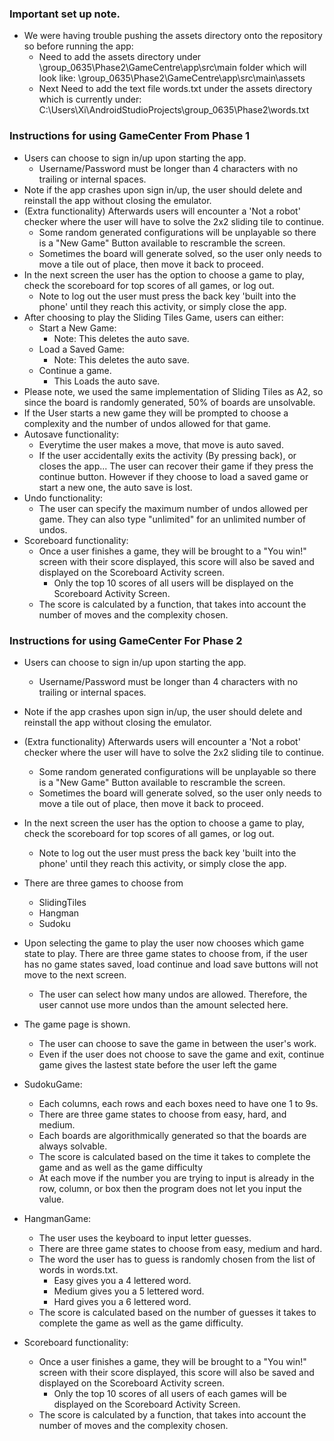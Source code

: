### Important set up note.
* We were having trouble pushing the assets directory onto the repository so before running the app:
    * Need to add the assets directory under \group_0635\Phase2\GameCentre\app\src\main folder which will look like: \group_0635\Phase2\GameCentre\app\src\main\assets
    * Next Need to add the text file words.txt under the assets directory which is currently under: C:\Users\Xi\AndroidStudioProjects\group_0635\Phase2\words.txt

### Instructions for using GameCenter From Phase 1

* Users can choose to sign in/up upon starting the app.
    * Username/Password must be longer than 4 characters with no trailing or internal spaces.
* Note if the app crashes upon sign in/up, the user should delete and reinstall the app without closing the emulator.
* (Extra functionality) Afterwards users will encounter a 'Not a robot' checker where the user will have to solve the 2x2 sliding tile to continue.
    * Some random generated configurations will be unplayable so there is a "New Game" Button available to rescramble the screen.
    * Sometimes the board will generate solved, so the user only needs to move a tile out of place, then move it back to proceed.
* In the next screen the user has the option to choose a game to play, check the scoreboard for top scores of all games, or log out.
    * Note to log out the user must press the back key 'built into the phone' until they reach this activity, or simply close the app.
* After choosing to play the Sliding Tiles Game, users can either:
    * Start a New Game:
        * Note: This deletes the auto save.
    * Load a Saved Game:
        * Note: This deletes the auto save.
    * Continue a game.
        * This Loads the auto save.
* Please note, we used the same implementation of Sliding Tiles as A2, so since the board is randomly generated, 50% of boards are unsolvable.
* If the User starts a new game they will be prompted to choose a complexity and the number of undos allowed for that game.
* Autosave functionality:
    * Everytime the user makes a move, that move is auto saved.
    * If the user accidentally exits the activity (By pressing back), or closes the app... The user can recover their game if they press the continue button. However if they choose to load a saved game or start a new one, the auto save is lost.
* Undo functionality:
    * The user can specify the maximum number of undos allowed per game. They can also type "unlimited" for an unlimited number of undos.
* Scoreboard functionality:
    * Once a user finishes a game, they will be brought to a "You win!" screen with their score displayed, this score will also be saved and displayed on the Scoreboard Activity screen.
        * Only the top 10 scores of all users will be displayed on the Scoreboard Activity Screen.
    * The score is calculated by a function, that takes into account the number of moves and the complexity chosen.
    
### Instructions for using GameCenter For Phase 2
* Users can choose to sign in/up upon starting the app.
    * Username/Password must be longer than 4 characters with no trailing or internal spaces.
* Note if the app crashes upon sign in/up, the user should delete and reinstall the app without closing the emulator.
* (Extra functionality) Afterwards users will encounter a 'Not a robot' checker where the user will have to solve the 2x2 sliding tile to continue.
    * Some random generated configurations will be unplayable so there is a "New Game" Button available to rescramble the screen.
    * Sometimes the board will generate solved, so the user only needs to move a tile out of place, then move it back to proceed.
* In the next screen the user has the option to choose a game to play, check the scoreboard for top scores of all games, or log out.
    * Note to log out the user must press the back key 'built into the phone' until they reach this activity, or simply close the app.
* There are three games to choose from 
    * SlidingTiles
    * Hangman
    * Sudoku
* Upon selecting the game to play the user now chooses which game state to play. There are three game states to choose from, if the user has no game states saved, load continue and load save buttons will not move to the next screen. 
    * The user can select how many undos are allowed. Therefore, the user cannot use more undos than the amount selected here.
* The game page is shown. 
    * The user can choose to save the game in between the user's work. 
    * Even if the user does not choose to save the game and exit, continue game gives the lastest state before the user left the game 

* SudokuGame: 
    * Each columns, each rows and each boxes need to have one 1 to 9s. 
    * There are three game states to choose from easy, hard, and medium. 
    * Each boards are algorithmically generated so that the boards are always solvable. 
    * The score is calculated based on the time it takes to complete the game and as well as the game difficulty
    * At each move if the number you are trying to input is already in the row, column, or box then the program does not let you input the value. 

* HangmanGame:
    * The user uses the keyboard to input letter guesses.
    * There are three game states to choose from easy, medium and hard.
    * The word the user has to guess is randomly chosen from the list of words in words.txt.
        * Easy gives you a 4 lettered word.
        * Medium gives you a 5 lettered word.
        * Hard gives you a 6 lettered word.
    * The score is calculated based on the number of guesses it takes to complete the game as well as the game difficulty.

* Scoreboard functionality:
    * Once a user finishes a game, they will be brought to a "You win!" screen with their score displayed, this score will also be saved and displayed on the Scoreboard Activity screen.
        * Only the top 10 scores of all users of each games will be displayed on the Scoreboard Activity Screen.
    * The score is calculated by a function, that takes into account the number of moves and the complexity chosen.